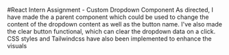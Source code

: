 #React Intern Assignment - Custom Dropdown Component
As directed, I have made the a parent component which could be used to change the content of the dropdown content as well as the button name.
I've also made the clear button functional, which can clear the dropdown data on a click.
CSS styles and Tailwindcss have also been implemented to enhance the visuals

